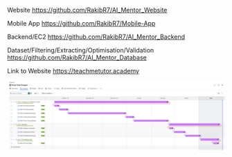 
Website
https://github.com/RakibR7/AI_Mentor_Website

Mobile App 
https://github.com/RakibR7/Mobile-App

Backend/EC2
https://github.com/RakibR7/AI_Mentor_Backend

Dataset/Filtering/Extracting/Optimisation/Validation
https://github.com/RakibR7/AI_Mentor_Database

Link to Website
https://teachmetutor.academy

![Jira](https://raw.githubusercontent.com/RakibR7/AI_Mentor_FYP/main/images/Jira.png)


